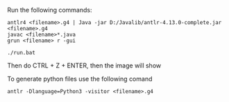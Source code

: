 Run the following commands:

```
antlr4 <filename>.g4 | Java -jar D:/Javalib/antlr-4.13.0-complete.jar <filename>.g4
javac <filename>*.java
grun <filename> r -gui
```
```
./run.bat
```

Then do CTRL + Z + ENTER, then the image will show

To generate python files use the following comand
```
antlr -Dlanguage=Python3 -visitor <filename>.g4
```
